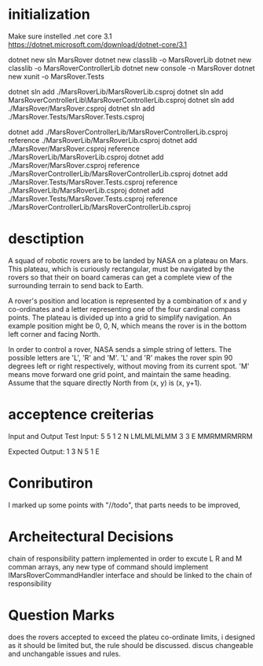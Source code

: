 # initialization

Make sure instelled .net core 3.1
https://dotnet.microsoft.com/download/dotnet-core/3.1

dotnet new sln MarsRover
dotnet new classlib -o MarsRoverLib
dotnet new classlib -o MarsRoverControllerLib
dotnet new console -n MarsRover
dotnet new xunit -o MarsRover.Tests

dotnet sln add ./MarsRoverLib/MarsRoverLib.csproj
dotnet sln add MarsRoverControllerLib\MarsRoverControllerLib.csproj
dotnet sln add ./MarsRover/MarsRover.csproj
dotnet sln add ./MarsRover.Tests/MarsRover.Tests.csproj

dotnet add ./MarsRoverControllerLib/MarsRoverControllerLib.csproj reference ./MarsRoverLib/MarsRoverLib.csproj
dotnet add ./MarsRover/MarsRover.csproj reference ./MarsRoverLib/MarsRoverLib.csproj
dotnet add ./MarsRover/MarsRover.csproj reference ./MarsRoverControllerLib/MarsRoverControllerLib.csproj
dotnet add ./MarsRover.Tests/MarsRover.Tests.csproj reference ./MarsRoverLib/MarsRoverLib.csproj
dotnet add ./MarsRover.Tests/MarsRover.Tests.csproj reference ./MarsRoverControllerLib/MarsRoverControllerLib.csproj

# desctiption

A squad of robotic rovers are to be landed by NASA on a plateau on Mars. This plateau, which is curiously rectangular, must be navigated by the rovers so that their on board cameras can get a complete view of the surrounding terrain to send back to Earth.

A rover's position and location is represented by a combination of x and y co-ordinates and a letter representing one of the four cardinal compass points. The plateau is divided up into a grid to simplify navigation. An example position might be 0, 0, N, which means the rover is in the bottom left corner and facing North.

In order to control a rover, NASA sends a simple string of letters. The possible letters are 'L', 'R' and 'M'. 'L' and 'R' makes the rover spin 90 degrees left or right respectively, without moving from its current spot. 'M' means move forward one grid point, and maintain the same heading.
Assume that the square directly North from (x, y) is (x, y+1).

# acceptence creiterias

Input and Output
Test Input:
5 5
1 2 N
LMLMLMLMM
3 3 E
MMRMMRMRRM

Expected Output:
1 3 N
5 1 E

# Conributiron

I marked up some points with "//todo", that parts needs to be improved,

# Archeitectural Decisions

chain of responsibility pattern implemented in order to excute L R and M comman arrays, any new type of command should implement IMarsRoverCommandHandler interface and should be linked to the chain of responsibility

# Question Marks

does the rovers accepted to exceed the plateu co-ordinate limits, i designed as it should be limited but, the rule should be discussed.
discus changeable and unchangable issues and rules.
